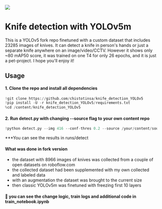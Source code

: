![](lpo.bmp)
# Knife detection with YOLOv5m

This is a YOLOv5 fork repo finetuned with a custom dataset that includes 23285 images of knives.
It can detect a knife in person's hands or just a separate knife anywhere on an image/video/CCTV.
However it shows only ~80 mAP50 score, it was trained on one T4 for only 26 epochs, and it is just a pet-project. I hope you'll enjoy it!

## Usage
#### 1. Clone the repo and install all dependencies
```python
!git clone https://github.com/chistotinsa/knife_detection_YOLOv5
!pip install -U -r knife_detection_YOLOv5/requirements.txt
%cd /content/knife_detection_YOLOv5
```

#### 2. Run detect.py with changing --source flag to your own content repo
```python
!python detect.py --img 416 --conf-thres 0.2 --source /your/content/source
```

***You can see the results in runs/detect

#### What was done in fork version
- the dataset with 8966 images of knives was collected from a couple of open datasets on roboflow.com
- the collected dataset had been supplemented with my own collected and labeled data
- with an augmentation the dataset was brought to the current size
- then classic YOLOv5m was finetuned with freezing first 10 layers
#### :dolphin: you can see the change logic, train logs and additional code in train_notebook.ipynb

